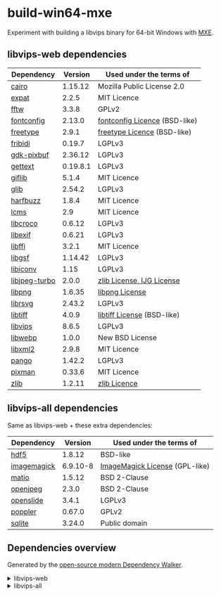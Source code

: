 # build-win64-mxe

Experiment with building a libvips binary for 64-bit Windows with [MXE](https://github.com/mxe/mxe).

## libvips-web dependencies
| Dependency      | Version  | Used under the terms of         |
|-----------------|----------|---------------------------------|
| [cairo]         | 1.15.12  | Mozilla Public License 2.0      |
| [expat]         | 2.2.5    | MIT Licence                     |
| [fftw]          | 3.3.8    | GPLv2                           |
| [fontconfig]    | 2.13.0   | [fontconfig Licence] (BSD-like) |
| [freetype]      | 2.9.1    | [freetype Licence] (BSD-like)   |
| [fribidi]       | 0.19.7   | LGPLv3                          |
| [gdk-pixbuf]    | 2.36.12  | LGPLv3                          |
| [gettext]       | 0.19.8.1 | LGPLv3                          |
| [giflib]        | 5.1.4    | MIT Licence                     |
| [glib]          | 2.54.2   | LGPLv3                          |
| [harfbuzz]      | 1.8.4    | MIT Licence                     |
| [lcms]          | 2.9      | MIT Licence                     |
| [libcroco]      | 0.6.12   | LGPLv3                          |
| [libexif]       | 0.6.21   | LGPLv3                          |
| [libffi]        | 3.2.1    | MIT Licence                     |
| [libgsf]        | 1.14.42  | LGPLv3                          |
| [libiconv]      | 1.15     | LGPLv3                          |
| [libjpeg-turbo] | 2.0.0    | [zlib License, IJG License]     |
| [libpng]        | 1.6.35   | [libpng License]                |
| [librsvg]       | 2.43.2   | LGPLv3                          |
| [libtiff]       | 4.0.9    | [libtiff License] (BSD-like)    |
| [libvips]       | 8.6.5    | LGPLv3                          |
| [libwebp]       | 1.0.0    | New BSD License                 |
| [libxml2]       | 2.9.8    | MIT Licence                     |
| [pango]         | 1.42.2   | LGPLv3                          |
| [pixman]        | 0.33.6   | MIT Licence                     |
| [zlib]          | 1.2.11   | [zlib Licence]                  |

[cairo]: https://cairographics.org/
[expat]: https://github.com/libexpat/libexpat
[fftw]: https://github.com/FFTW/fftw3
[fontconfig]: https://www.fontconfig.org/
[fontconfig Licence]: https://cgit.freedesktop.org/fontconfig/tree/COPYING
[freetype]: https://www.freetype.org/
[freetype Licence]: http://git.savannah.gnu.org/cgit/freetype/freetype2.git/tree/docs/FTL.TXT
[fribidi]: https://github.com/fribidi/fribidi
[gdk-pixbuf]: https://github.com/GNOME/gdk-pixbuf
[gettext]: https://www.gnu.org/software/gettext/
[giflib]: https://sourceforge.net/projects/giflib/
[glib]: https://github.com/GNOME/glib
[harfbuzz]: https://github.com/harfbuzz/harfbuzz
[lcms]: https://github.com/mm2/Little-CMS
[libcroco]: https://github.com/GNOME/libcroco
[libexif]: https://github.com/libexif/libexif
[libffi]: https://sourceware.org/libffi/
[libgsf]: https://github.com/GNOME/libgsf
[libiconv]: https://www.gnu.org/software/libiconv/
[libjpeg-turbo]: https://github.com/libjpeg-turbo/libjpeg-turbo
[zlib License, IJG License]: https://github.com/libjpeg-turbo/libjpeg-turbo/blob/master/LICENSE.md
[libpng]: https://github.com/glennrp/libpng
[libpng License]: http://www.libpng.org/pub/png/src/libpng-LICENSE.txt
[librsvg]: https://github.com/GNOME/librsvg
[libtiff]: http://www.simplesystems.org/libtiff/
[libtiff License]: http://www.simplesystems.org/libtiff/misc.html
[libvips]: https://github.com/jcupitt/libvips
[libwebp]: https://github.com/webmproject/libwebp
[libxml2]: https://github.com/GNOME/libxml2
[pango]: https://www.pango.org/
[pixman]: http://www.pixman.org/
[zlib]: https://zlib.net/
[zlib Licence]: https://github.com/madler/zlib/blob/master/zlib.h

## libvips-all dependencies
Same as libvips-web + these extra dependencies:

| Dependency      | Version  | Used under the terms of          |
|-----------------|----------|----------------------------------|
| [hdf5]          | 1.8.12   | BSD-like                         |
| [imagemagick]   | 6.9.10-8 | [ImageMagick License] (GPL-like) |
| [matio]         | 1.5.12   | BSD 2-Clause                     |
| [openjpeg]      | 2.3.0    | BSD 2-Clause                     |
| [openslide]     | 3.4.1    | LGPLv3                           |
| [poppler]       | 0.67.0   | GPLv2                            |
| [sqlite]        | 3.24.0   | Public domain                    |

[hdf5]: https://www.hdfgroup.org/solutions/hdf5/
[imagemagick]: https://github.com/ImageMagick/ImageMagick6
[ImageMagick License]: https://www.imagemagick.org/script/license.php
[matio]: https://github.com/tbeu/matio
[openjpeg]: http://www.openjpeg.org/
[openslide]: https://github.com/openslide/openslide
[poppler]: https://poppler.freedesktop.org/
[sqlite]: https://www.sqlite.org/

## Dependencies overview
Generated by the [open-source modern Dependency Walker](https://github.com/lucasg/Dependencies).

<details>
 <summary>libvips-web</summary>

```
libvips-42.dll
└───libcairo-2.dll
│   └───libgcc_s_seh-1.dll
│   └───libfontconfig-1.dll
│   │   └───libgcc_s_seh-1.dll
│   │   └───libexpat-1.dll
│   │   └───libfreetype-6.dll
│   │   └───libpng16-16.dll
│   │   └───libz1.dll
│   └───libfreetype-6.dll
│   │   └───libharfbuzz-0.dll  
│   │   └───libpng16-16.dll
│   │   └───libz1.dll
│   └───libpixman-1-0.dll
│   │   └───libgcc_s_seh-1.dll
│   └───libpng16-16.dll
│   │   └───libz1.dll
│   └───libz1.dll
└───libexif-12.dll
│   └───libintl-8.dll
│       └───libiconv-2.dll
└───libexpat-1.dll
└───libfftw3-3.dll
└───libgif-7.dll
└───libglib-2.0-0.dll
│   └───libintl-8.dll
│       └───libiconv-2.dll
└───libgmodule-2.0-0.dll
│   └───libglib-2.0-0.dll
│       └───libintl-8.dll
└───libgobject-2.0-0.dll
│   └───libglib-2.0-0.dll
│   │   └───libintl-8.dll
│   └───libffi-6.dll
└───libgsf-1-114.dll
│   └───libgio-2.0-0.dll
│   │   └───libglib-2.0-0.dll
│   │   └───libgmodule-2.0-0.dll
│   │   └───libgobject-2.0-0.dll
│   │   └───libz1.dll
│   └───libglib-2.0-0.dll
│   │   └───libintl-8.dll
│   └───libgobject-2.0-0.dll
│   │   └───libglib-2.0-0.dll
│   │   └───libffi-6.dll
│   └───libintl-8.dll
│   │   └───libiconv-2.dll
│   └───libxml2-2.dll
│   │   └───libz1.dll
│   │   └───libiconv-2.dll
│   └───libz1.dll
└───libintl-8.dll
│   └───libiconv-2.dll
└───libjpeg-62.dll
└───liblcms2-2.dll
└───libpango-1.0-0.dll
│   └───libfribidi-0.dll
│   │   └───libglib-2.0-0.dll
│   └───libglib-2.0-0.dll
│   │   └───libintl-8.dll
│   └───libgobject-2.0-0.dll
│       └───libglib-2.0-0.dll
│       └───libffi-6.dll
└───libpangoft2-1.0-0.dll
│   └───libpango-1.0-0.dll
│   │   └───libfribidi-0.dll
│   │   └───libglib-2.0-0.dll
│   │   └───libgobject-2.0-0.dll
│   └───libfontconfig-1.dll
│   │   └───libgcc_s_seh-1.dll
│   │   └───libexpat-1.dll
│   │   └───libfreetype-6.dll
│   │   └───libpng16-16.dll
│   │   └───libz1.dll
│   └───libfreetype-6.dll
│   │   └───libharfbuzz-0.dll  
│   │   └───libpng16-16.dll
│   │   └───libz1.dll
│   └───libglib-2.0-0.dll
│   │   └───libintl-8.dll
│   └───libgobject-2.0-0.dll
│   │   └───libglib-2.0-0.dll
│   │   └───libffi-6.dll
│   └───libharfbuzz-0.dll 
│       └───libgcc_s_seh-1.dll
│       └───libfreetype-6.dll
│       └───libglib-2.0-0.dll
└───libpng16-16.dll
│   └───libz1.dll
└───librsvg-2-2.dll
│   └───libcairo-2.dll
│   │   └───libgcc_s_seh-1.dll
│   │   └───libfontconfig-1.dll
│   │   └───libfreetype-6.dll
│   │   └───libpixman-1-0.dll
│   │   └───libpng16-16.dll
│   │   └───libz1.dll
│   └───libcroco-0.6-3.dll
│   │   └───libglib-2.0-0.dll
│   │   └───libxml2-2.dll
│   └───libfontconfig-1.dll
│   │   └───libgcc_s_seh-1.dll
│   │   └───libexpat-1.dll
│   │   └───libfreetype-6.dll
│   │   └───libpng16-16.dll
│   │   └───libz1.dll
│   └───libgdk_pixbuf-2.0-0.dll
│   │   └───libgio-2.0-0.dll
│   │   └───libglib-2.0-0.dll
│   │   └───libgobject-2.0-0.dll
│   │   └───libintl-8.dll
│   │   └───libjpeg-62.dll
│   │   └───libpng16-16.dll
│   │   └───libtiff-5.dll
│   └───libgio-2.0-0.dll
│   │   └───libglib-2.0-0.dll
│   │   └───libgmodule-2.0-0.dll
│   │   └───libgobject-2.0-0.dll
│   │   └───libz1.dll
│   └───libglib-2.0-0.dll
│   │   └───libintl-8.dll
│   └───libgobject-2.0-0.dll
│   │   └───libglib-2.0-0.dll
│   │   └───libffi-6.dll
│   └───libpango-1.0-0.dll
│   │   └───libfribidi-0.dll
│   │   └───libglib-2.0-0.dll
│   │   └───libgobject-2.0-0.dll
│   └───libpangocairo-1.0-0.dll
│   │   └───libpango-1.0-0.dll
│   │   └───libpangoft2-1.0-0.dll
│   │   └───libpangowin32-1.0-0.dll
│   │   └───libcairo-2.dll
│   │   └───libfontconfig-1.dll
│   │   └───libfreetype-6.dll
│   │   └───libglib-2.0-0.dll
│   │   └───libgobject-2.0-0.dll
│   └───libpangoft2-1.0-0.dll
│   │   └───libpango-1.0-0.dll
│   │   └───libfontconfig-1.dll
│   │   └───libfreetype-6.dll
│   │   └───libglib-2.0-0.dll
│   │   └───libgobject-2.0-0.dll
│   │   └───libharfbuzz-0.dll 
│   └───libxml2-2.dll
│       └───libz1.dll
│       └───libiconv-2.dll
└───libtiff-5.dll
│   └───libz1.dll
│   └───libjpeg-62.dll
└───libwebp-7.dll
└───libwebpmux-3.dll
│   └───libwebp-7.dll
└───libz1.dll
```
</details>

<details>
 <summary>libvips-all</summary>
Same as libvips-web + these extra dependencies:

```
libvips-42.dll
└───libMagickCore-6.Q16-6.dll
│   └───libcairo-2.dll
│   │   └───libgcc_s_seh-1.dll
│   │   └───libfontconfig-1.dll
│   │   └───libfreetype-6.dll
│   │   └───libpixman-1-0.dll
│   │   └───libpng16-16.dll
│   │   └───libz1.dll
│   └───libfftw3-3.dll
│   └───libfontconfig-1.dll
│   │   └───libgcc_s_seh-1.dll
│   │   └───libexpat-1.dll
│   │   └───libfreetype-6.dll
│   │   └───libpng16-16.dll
│   │   └───libz1.dll
│   └───libgobject-2.0-0.dll
│   │   └───libglib-2.0-0.dll
│   │   └───libffi-6.dll
│   └───libjpeg-62.dll
│   └───liblcms2-2.dll
│   └───libopenjp2.dll
│   └───libpango-1.0-0.dll
│   │   └───libfribidi-0.dll
│   │   └───libglib-2.0-0.dll
│   │   └───libgobject-2.0-0.dll
│   └───libpangocairo-1.0-0.dll
│   │   └───libpango-1.0-0.dll
│   │   └───libpangoft2-1.0-0.dll
│   │   └───libpangowin32-1.0-0.dll
│   │   └───libcairo-2.dll
│   │   └───libfontconfig-1.dll
│   │   └───libfreetype-6.dll
│   │   └───libglib-2.0-0.dll
│   │   └───libgobject-2.0-0.dll
│   └───libpng16-16.dll
│   └───libtiff-5.dll
│   │   └───libz1.dll
│   │   └───libjpeg-62.dll
│   └───libwebp-7.dll
│   └───libwebpmux-3.dll
│   │   └───libwebp-7.dll
│   └───libxml2-2.dll
│   │   └───libz1.dll
│   │   └───libiconv-2.dll
│   └───libz1.dll
└───libmatio-4.dll
│   └───libz1.dll
│   └───libhdf5-8.dll
│       └───libz1.dll
└───libopenslide-0.dll
│   └───libcairo-2.dll
│   │   └───libgcc_s_seh-1.dll
│   │   └───libfontconfig-1.dll
│   │   └───libfreetype-6.dll
│   │   └───libpixman-1-0.dll
│   │   └───libpng16-16.dll
│   │   └───libz1.dll
│   └───libgdk_pixbuf-2.0-0.dll
│   │   └───libgio-2.0-0.dll
│   │   └───libglib-2.0-0.dll
│   │   └───libgobject-2.0-0.dll
│   │   └───libintl-8.dll
│   │   └───libjpeg-62.dll
│   │   └───libpng16-16.dll
│   │   └───libtiff-5.dll
│   └───libgio-2.0-0.dll
│   │   └───libglib-2.0-0.dll
│   │   └───libgmodule-2.0-0.dll
│   │   └───libgobject-2.0-0.dll
│   │   └───libz1.dll
│   └───libglib-2.0-0.dll
│   │   └───libintl-8.dll
│   └───libgobject-2.0-0.dll
│   │   └───libglib-2.0-0.dll
│   │   └───libffi-6.dll
│   └───libjpeg-62.dll
│   └───libopenjp2.dll
│   └───libpng16-16.dll
│   │   └───libz1.dll
│   └───libsqlite3-0.dll
│   └───libtiff-5.dll
│   │   └───libz1.dll
│   │   └───libjpeg-62.dll
│   └───libxml2-2.dll
│   │   └───libz1.dll
│   │   └───libiconv-2.dll
│   └───libz1.dll
└───libpoppler-glib-8.dll
    └───libpoppler-78.dll
    │   └───libstdc++-6.dll
    │   └───liblcms2-2.dll
    │   └───libopenjp2.dll
    │   └───libjpeg-62.dll
    │   └───libpng16-16.dll
    │   └───libtiff-5.dll
    │   └───libz1.dll
    └───libstdc++-6.dll
    └───libcairo-2.dll
    │   └───libgcc_s_seh-1.dll
    │   └───libfontconfig-1.dll
    │   └───libfreetype-6.dll
    │   └───libpixman-1-0.dll
    │   └───libpng16-16.dll
    │   └───libz1.dll
    └───libfreetype-6.dll
    │   └───libharfbuzz-0.dll  
    │   └───libpng16-16.dll
    │   └───libz1.dll
    └───libgio-2.0-0.dll
    │   └───libglib-2.0-0.dll
    │   └───libgmodule-2.0-0.dll
    │   └───libgobject-2.0-0.dll
    │   └───libz1.dll
    └───libglib-2.0-0.dll
    │   └───libintl-8.dll
    └───libgobject-2.0-0.dll
        └───libglib-2.0-0.dll
        └───libffi-6.dll
```
</details>
